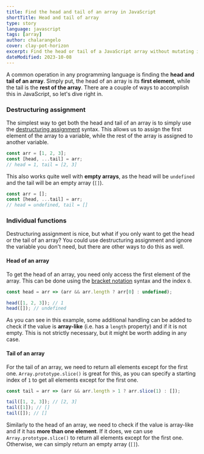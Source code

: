 ```yaml
---
title: Find the head and tail of an array in JavaScript
shortTitle: Head and tail of array
type: story
language: javascript
tags: [array]
author: chalarangelo
cover: clay-pot-horizon
excerpt: Find the head or tail of a JavaScript array without mutating it.
dateModified: 2023-10-08
---
```


A common operation in any programming language is finding the **head and tail of an array**. Simply put, the head of an array is its **first element**, while the tail is the **rest of the array**. There are a couple of ways to accomplish this in JavaScript, so let's dive right in.

### Destructuring assignment

The simplest way to get both the head and tail of an array is to simply use the [destructuring assignment](/js/s/destructuring-assignment#array-destructuring) syntax. This allows us to assign the first element of the array to a variable, while the rest of the array is assigned to another variable.

```js
const arr = [1, 2, 3];
const [head, ...tail] = arr;
// head = 1, tail = [2, 3]
```

This also works quite well with **empty arrays**, as the head will be `undefined` and the tail will be an empty array (`[]`).

```js
const arr = [];
const [head, ...tail] = arr;
// head = undefined, tail = []
```

### Individual functions

Destructuring assignment is nice, but what if you only want to get the head or the tail of an array? You could use destructuring assignment and ignore the variable you don't need, but there are other ways to do this as well.

#### Head of an array

To get the head of an array, you need only access the first element of the array. This can be done using the [bracket notation](https://developer.mozilla.org/en-US/docs/Web/JavaScript/Reference/Operators/Property_accessors#Bracket_notation) syntax and the index `0`.

```js
const head = arr => (arr && arr.length ? arr[0] : undefined);

head([1, 2, 3]); // 1
head([]); // undefined
```

As you can see in this example, some additional handling can be added to check if the value is **array-like** (i.e. has a `length` property) and if it is not empty. This is not strictly necessary, but it might be worth adding in any case.

#### Tail of an array

For the tail of an array, we need to return all elements except for the first one. `Array.prototype.slice()` is great for this, as you can specify a starting index of `1` to get all elements except for the first one.

```js
const tail = arr => (arr && arr.length > 1 ? arr.slice(1) : []);

tail([1, 2, 3]); // [2, 3]
tail([1]); // []
tail([]); // []
```

Similarly to the head of an array, we need to check if the value is array-like and if it has **more than one element**. If it does, we can use `Array.prototype.slice()` to return all elements except for the first one. Otherwise, we can simply return an empty array (`[]`).
